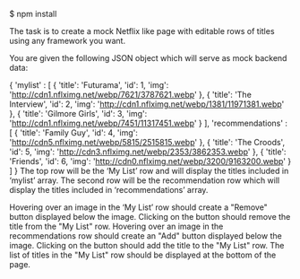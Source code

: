 $ npm install

The task is to create a mock Netflix like page with editable rows of titles using any framework you want.

You are given the following JSON object which will serve as mock back­end data: 

{
'mylist' : [
{
'title': 'Futurama',
'id': 1,
'img': 'http://cdn1.nflximg.net/webp/7621/3787621.webp'
},
{
'title': 'The Interview',
'id': 2,
'img': 'http://cdn1.nflximg.net/webp/1381/11971381.webp'
},
{
'title': 'Gilmore Girls',
'id': 3,
'img': 'http://cdn1.nflximg.net/webp/7451/11317451.webp'
}
],
'recommendations' : [
{
'title': 'Family Guy',
'id': 4,
'img': 'http://cdn5.nflximg.net/webp/5815/2515815.webp'
},
{
'title': 'The Croods',
'id': 5,
'img': 'http://cdn3.nflximg.net/webp/2353/3862353.webp'
},
{
'title': 'Friends',
'id': 6,
'img': 'http://cdn0.nflximg.net/webp/3200/9163200.webp'
}
]
}
The top row will be the ‘My List’ row and will display the titles included in ‘mylist’ array. The
second row will be the recommendation row which will display the titles included in
‘recommendations’ array.

Hovering over an image in the ‘My List’ row should create a "Remove" button displayed below
the image. Clicking on the button should remove the title from the "My List" row.
Hovering over an image in the recommendations row should create an "Add" button displayed
below the image. Clicking on the button should add the title to the "My List" row.
The list of titles in the "My List" row should be displayed at the bottom of the page.